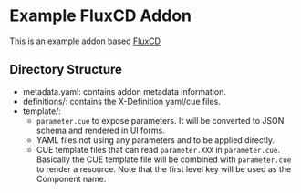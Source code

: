 # Example FluxCD Addon

This is an example addon based [FluxCD](https://fluxcd.io/)

## Directory Structure

- metadata.yaml: contains addon metadata information.
- definitions/: contains the X-Definition yaml/cue files.
- template/:
  - `parameter.cue` to expose parameters. It will be converted to JSON schema and rendered in UI forms.
  - YAML files not using any parameters and to be applied directly.
  - CUE template files that can read `parameter.XXX` in `parameter.cue`.
    Basically the CUE template file will be combined with `parameter.cue` to render a resource.
    Note that the first level key will be used as the Component name.

